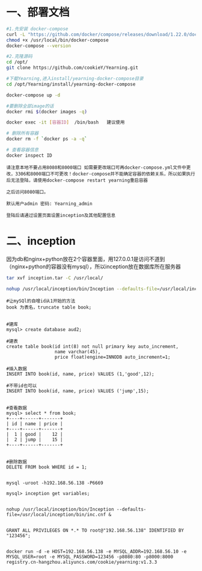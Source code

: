 # 一、部署文档
```bash
#1.先安装 docker-compose
curl -L "https://github.com/docker/compose/releases/download/1.22.0/docker-compose-$(uname -s)-$(uname -m)" -o /usr/local/bin/docker-compose
chmod +x /usr/local/bin/docker-compose
docker-compose --version

#2.克隆源码
cd /opt/
git clone https://github.com/cookieY/Yearning.git

#下载Yearning,进入install/yearning-docker-compose目录
cd /opt/Yearning/install/yearning-docker-compose

docker-compose up -d

#要删除全部image的话
docker rmi $(docker images -q)

docker exec -it [容器ID]  /bin/bash   建议使用

# 删除所有容器 
docker rm -f `docker ps -a -q` 

# 查看容器信息
docker inspect ID
```

    请注意本地不要占用8080和8000端口 如需要更改端口可再docker-compose.yml文件中更改，3306和8000端口不可更改！docker-compose并不能确定容器的依赖关系，所以如果执行后无法登陆，请使用docker-compose restart yearning重启容器

    之后访问8080端口。

    默认用户admin 密码: Yearning_admin

    登陆后请通过设置页面设置inception及其他配置信息


# 二、inception

因为db和nginx+python放在2个容器里面，用127.0.0.1是访问不道到（nginx+python的容器没有mysql），所以inception放在数据库所在服务器
```bash
tar xvf inception.tar -C /usr/local/

nohup /usr/local/inception/bin/Inception --defaults-file=/usr/local/inception/bin/inc.cnf &
```


```
#让mySQl的自增id从1开始的方法
book 为表名，truncate table book;


#建库
mysql> create database aud2;

#建表
create table book(id int(8) not null primary key auto_increment,
                  name varchar(45),
                  price float)engine=INNODB auto_increment=1;

#插入数据
INSERT INTO book(id, name, price) VALUES (1,'good',12);

#不带id也可以
INSERT INTO book(id, name, price) VALUES ('jump',15);


#查看数据
mysql> select * from book;
+----+------+-------+
| id | name | price |
+----+------+-------+
|  1 | good |    12 |
|  2 | jump |    15 |
+----+------+-------+


#删除数据
DELETE FROM book WHERE id = 1;


mysql -uroot -h192.168.56.138 -P6669

mysql> inception get variables;


nohup /usr/local/inception/bin/Inception --defaults-file=/usr/local/inception/bin/inc.cnf &


GRANT ALL PRIVILEGES ON *.* TO root@"192.168.56.138" IDENTIFIED BY "123456";


docker run -d -e HOST=192.168.56.138 -e MYSQL_ADDR=192.168.56.10 -e MYSQL_USER=root -e MYSQL_PASSWORD=123456 -p8080:80 -p8000:8000 registry.cn-hangzhou.aliyuncs.com/cookie/yearning:v1.3.3
```
